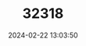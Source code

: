 ---
title: "32318"
category: "Abies beshanzuensis"
draft: false
date: 2024-02-22 13:03:50
languages:
  Chinese: ["Baishanzu Lengshan", "百山祖冷杉"]
  English: ["Baishan Fir"]
---